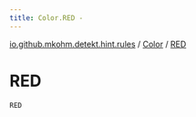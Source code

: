 ```yaml
---
title: Color.RED - 
---
```


[io.github.mkohm.detekt.hint.rules](../index.html) / [Color](index.html) / [RED](./-r-e-d.html)

# RED

`RED`